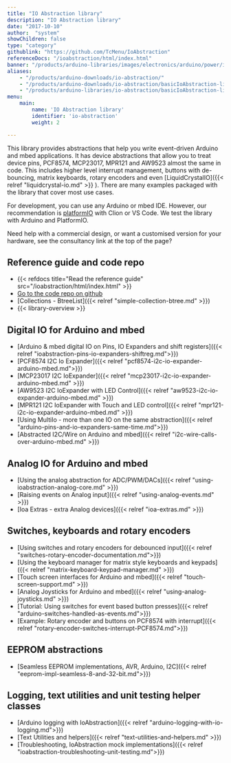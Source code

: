 ```yaml
---
title: "IO Abstraction library"
description: "IO Abstraction library"
date: "2017-10-10"
author:  "system"
showChildren: false
type: "category"
githublink: "https://github.com/TcMenu/IoAbstraction"
referenceDocs: "/ioabstraction/html/index.html"
banner: "/products/arduino-libraries/images/electronics/arduino/power/input-library-8574.jpg"
aliases: 
    - "/products/arduino-downloads/io-abstraction/"
    - "/products/arduino-downloads/io-abstraction/basicIoAbstraction-library-documentation/"
    - "/products/arduino-libraries/io-abstraction/basicIoAbstraction-library-documentation/"
menu:
    main:
        name: 'IO Abstraction library'
        identifier: 'io-abstraction'
        weight: 2

---
```


This library provides abstractions that help you write event-driven Arduino and mbed applications. It has device abstractions that allow you to treat device pins, PCF8574, MCP23017, MPR121 and AW9523 almost the same in code. This includes higher level interrupt management, buttons with de-bouncing, matrix keyboards, rotary encoders and even [LiquidCrystalIO]({{< relref "liquidcrystal-io.md" >}} ). There are many examples packaged with the library that cover most use cases.

For development, you can use any Arduino or mbed IDE. However, our recommendation is [platformIO](https://platformio.org/) with Clion or VS Code. We test the library with Arduino and PlatformIO.

Need help with a commercial design, or want a customised version for your hardware, see the consultancy link at the top of the page?

## Reference guide and code repo

* {{< refdocs title="Read the reference guide" src="/ioabstraction/html/index.html" >}}
* [Go to the code repo on github](https://github.com/TcMenu/IoAbstraction)
* [Collections - BtreeList]({{< relref "simple-collection-btree.md" >}})
* {{< library-overview >}}

## Digital IO for Arduino and mbed

* [Arduino & mbed digital IO on Pins, IO Expanders and shift registers]({{< relref "ioabstraction-pins-io-expanders-shiftreg.md">}})
* [PCF8574 I2C Io Expander]({{< relref "pcf8574-i2c-io-expander-arduino-mbed.md">}})
* [MCP23017 I2C IoExpander]({{< relref "mcp23017-i2c-io-expander-arduino-mbed.md" >}})
* [AW9523 I2C IoExpander with LED Control]({{< relref "aw9523-i2c-io-expander-arduino-mbed.md" >}})
* [MPR121 I2C IoExpander with Touch and LED control]({{< relref "mpr121-i2c-io-expander-arduino-mbed.md" >}})
* [Using MultiIo - more than one IO on the same abstraction]({{< relref "arduino-pins-and-io-expanders-same-time.md">}})
* [Abstracted I2C/Wire on Arduino and mbed]({{< relref "i2c-wire-calls-over-arduino-mbed.md" >}})

## Analog IO for Arduino and mbed

* [Using the analog abstraction for ADC/PWM/DACs]({{< relref "using-ioabstraction-analog-core.md" >}})
* [Raising events on Analog input]({{< relref "using-analog-events.md" >}})
* [Ioa Extras - extra Analog devices]({{< relref "ioa-extras.md" >}})

## Switches, keyboards and rotary encoders 

* [Using switches and rotary encoders for debounced input]({{< relref "switches-rotary-encoder-documentation.md">}})
* [Using the keyboard manager for matrix style keyboards and keypads]({{< relref "matrix-keyboard-keypad-manager.md" >}})
* [Touch screen interfaces for Arduino and mbed]({{< relref "touch-screen-support.md" >}})
* [Analog Joysticks for Arduino and mbed]({{< relref "using-analog-joysticks.md" >}})
* [Tutorial: Using switches for event based button presses]({{< relref "arduino-switches-handled-as-events.md">}})
* [Example: Rotary encoder and buttons on PCF8574 with interrupt]({{< relref "rotary-encoder-switches-interrupt-PCF8574.md">}})

## EEPROM abstractions

* [Seamless EEPROM implementations, AVR, Arduino, I2C]({{< relref "eeprom-impl-seamless-8-and-32-bit.md">}})

## Logging, text utilities and unit testing helper classes

* [Arduino logging with IoAbstraction]({{< relref "arduino-logging-with-io-logging.md">}})
* [Text Utilities and helpers]({{< relref "text-utilities-and-helpers.md" >}})
* [Troubleshooting, IoAbstraction mock implementations]({{< relref "ioabstraction-troubleshooting-unit-testing.md">}})
